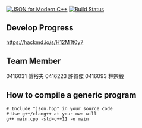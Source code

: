 [![JSON for Modern C++](https://raw.githubusercontent.com/nlohmann/json/master/doc/json.gif)](https://github.com/nlohmann/json/releases)
[![Build Status](https://travis-ci.org/a0919610611/json.svg?branch=develop)](https://travis-ci.org/a0919610611/json)

## Develop Progress
https://hackmd.io/s/H12MTt0y7

## Team Member
0416031 傅裕夫
0416223 許賀傑
0416093 林宗毅

## How to compile a generic program
```
# Include "json.hpp" in your source code
# Use g++/clang++ at your own will
g++ main.cpp -std=c++11 -o main
```
